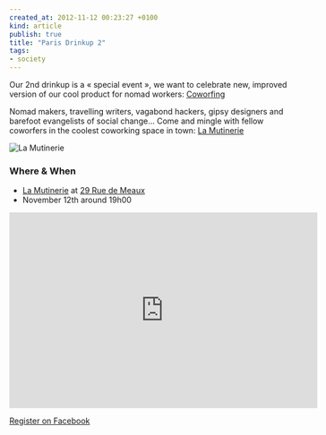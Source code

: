 ```yaml
---
created_at: 2012-11-12 00:23:27 +0100
kind: article
publish: true
title: "Paris Drinkup 2"
tags:
- society
---
```


Our 2nd drinkup is a « special event », we want to celebrate new, improved
version of our cool product for nomad workers: [Coworfing][1]

Nomad makers, travelling writers, vagabond hackers, gipsy designers and barefoot evangelists
of social change… Come and mingle with fellow coworfers in the coolest coworking
space in town: [La Mutinerie][2]

![La Mutinerie](/assets/images/mutinerie.png "La Mutinerie")

### Where & When

 * [La Mutinerie][2] at [29 Rue de Meaux][3]
 * November 12th around 19h00

<iframe width="550" height="350" frameborder="0" scrolling="no" marginheight="0"
marginwidth="0"
src="https://maps.google.pl/maps?oe=utf-8&amp;client=firefox-a&amp;channel=fflb&amp;q=29+rue+de+meaux++75019+Paris&amp;ie=UTF8&amp;hq=&amp;hnear=29+Rue+de+Meaux,+75019+Paris,+%C3%8Ele-de-France,+France&amp;gl=pl&amp;t=m&amp;z=14&amp;ll=48.87956,2.371743&amp;output=embed"></iframe>

[Register on Facebook][4]

[1]: http://coworfing.com
[2]: http://www.mutinerie.org/
[3]: http://goo.gl/maps/9ADPV
[4]: https://www.facebook.com/events/502991849719324/


